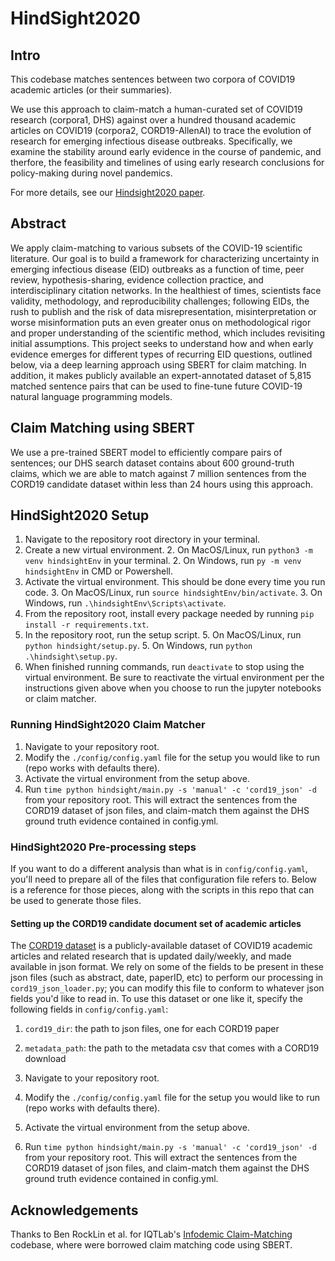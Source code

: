 # HindSight2020

## Intro

This codebase matches sentences between two corpora of COVID19 academic articles (or their summaries).

We use this approach to claim-match a human-curated set of COVID19 research (corpora1, DHS) against over a hundred thousand academic articles on COVID19 (corpora2, CORD19-AllenAI) to trace the evolution of research for emerging infectious disease outbreaks. Specifically, we examine the stability around early evidence in the course of pandemic, and therfore, the feasibility and timelines of using early research conclusions for policy-making during novel pandemics.

For more details, see our [Hindsight2020 paper](http://FIXME).

## Abstract

We apply claim-matching to various subsets of the COVID-19 scientific literature. Our goal is to build a framework for characterizing uncertainty in emerging infectious disease (EID) outbreaks as a function of time, peer review, hypothesis-sharing, evidence collection practice, and interdisciplinary citation networks. In the healthiest of times, scientists face validity, methodology, and reproducibility challenges; following EIDs, the rush to publish and the risk of data misrepresentation, misinterpretation or worse misinformation puts an even greater onus on methodological rigor and proper understanding of the scientific method, which includes revisiting initial assumptions. This project seeks to understand how and when early evidence emerges for different types of recurring EID questions, outlined below, via a deep learning approach using SBERT for claim matching. In addition, it makes publicly available an expert-annotated dataset of 5,815 matched sentence pairs that can be used to fine-tune future COVID-19 natural language programming models.

## Claim Matching using SBERT 

We use a pre-trained SBERT model to efficiently compare pairs of sentences; our DHS search dataset contains about 600 ground-truth claims, which we are able to match against 7 million sentences from the CORD19 candidate dataset within less than 24 hours using this approach.

## HindSight2020 Setup
1. Navigate to the repository root directory in your terminal.
2. Create a new virtual environment.
   2. On MacOS/Linux, run `python3 -m venv hindsightEnv` in your terminal.
   2. On Windows, run `py -m venv hindsightEnv` in CMD or Powershell.
3. Activate the virtual environment. This should be done every time you run code.
   3. On MacOS/Linux, run `source hindsightEnv/bin/activate`.
   3. On Windows, run `.\hindsightEnv\Scripts\activate`.
4. From the repository root, install every package needed by running `pip install -r requirements.txt`.
5. In the repository root, run the setup script.
   5. On MacOS/Linux, run `python hindsight/setup.py`.
   5. On Windows, run `python .\hindsight\setup.py`.
6. When finished running commands, run `deactivate` to stop using the virtual environment. Be sure to reactivate the
virtual environment per the instructions given above when you choose to run the jupyter notebooks or claim matcher.

### Running HindSight2020 Claim Matcher
1. Navigate to your repository root.
2. Modify the `./config/config.yaml` file for the setup you would like to run (repo works with defaults there).
3. Activate the virtual environment from the setup above.
4. Run `time python hindsight/main.py -s 'manual' -c 'cord19_json' -d` from your repository root. This will extract the sentences from the
CORD19 dataset of json files, and claim-match them against the DHS ground truth evidence contained in config.yml. 

### HindSight2020 Pre-processing steps
If you want to do a different analysis than what is in `config/config.yaml`, you'll need to prepare all of the files that configuration file
refers to. Below is a reference for those pieces, along with the scripts in this repo that can be used to generate those files.

#### Setting up the CORD19 candidate document set of academic articles
The [CORD19 dataset](https://allenai.org/data/cord-19) is a publicly-available dataset of COVID19 academic articles and related research
that is updated daily/weekly, and made available in json format. We rely on some of the fields to be present in these json files
(such as abstract, date, paperID, etc) to perform our processing in `cord19_json_loader.py`; you can modify this file to conform to 
whatever json fields you'd like to read in. To use this dataset or one like it, specify the following fields in `config/config.yaml`:
1. `cord19_dir`: the path to json files, one for each CORD19 paper
2. `metadata_path`: the path to the metadata csv that comes with a CORD19 download


1. Navigate to your repository root.
2. Modify the `./config/config.yaml` file for the setup you would like to run (repo works with defaults there).
3. Activate the virtual environment from the setup above.
4. Run `time python hindsight/main.py -s 'manual' -c 'cord19_json' -d` from your repository root. This will extract the sentences from the
CORD19 dataset of json files, and claim-match them against the DHS ground truth evidence contained in config.yml. 

## Acknowledgements

Thanks to Ben RockLin et al. for IQTLab's [Infodemic Claim-Matching](https://github.com/IQTLabs/ClaimMatching) codebase, where were borrowed claim matching code using SBERT.

